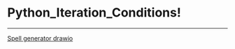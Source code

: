 # Python_Iteration_Conditions!
----------------------------------------------------
[Spell generator drawio](https://user-images.githubusercontent.com/84941463/197183221-823c65d6-1590-4953-8d96-ccbe8fda0f73.png)
